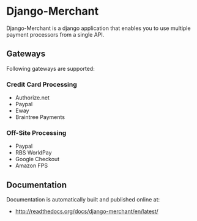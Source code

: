 # Django-Merchant

Django-Merchant is a django application that enables you to use
multiple payment processors from a single API.

## Gateways
Following gateways are supported:

### Credit Card Processing

 * Authorize.net
 * Paypal
 * Eway
 * Braintree Payments

### Off-Site Processing

 * Paypal
 * RBS WorldPay
 * Google Checkout
 * Amazon FPS

## Documentation
Documentation is automatically built and published online at:
 * http://readthedocs.org/docs/django-merchant/en/latest/
